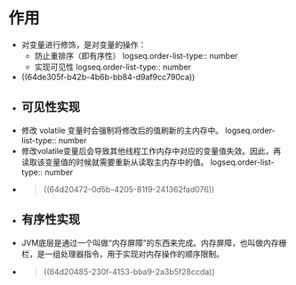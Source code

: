 # 作用
- 对变量进行修饰，是对变量的操作：
	- 防止重排序（即有序性）
	  logseq.order-list-type:: number
	- 实现可见性
	  logseq.order-list-type:: number
- ((64de305f-b42b-4b6b-bb84-d9af9cc790ca))
- ## 可见性实现
- 修改 volatile 变量时会强制将修改后的值刷新的主内存中。
  logseq.order-list-type:: number
- 修改volatile变量后会导致其他线程工作内存中对应的变量值失效。因此，再读取该变量值的时候就需要重新从读取主内存中的值。
  logseq.order-list-type:: number
- > ((64d20472-0d5b-4205-81f9-241362fad076))
- ## 有序性实现
- JVM底层是通过一个叫做“内存屏障”的东西来完成。内存屏障，也叫做内存栅栏，是一组处理器指令，用于实现对内存操作的顺序限制。
- > ((64d20485-230f-4153-bba9-2a3b5f28ccda))